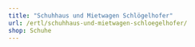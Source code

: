 ```yaml
---
title: "Schuhhaus und Mietwagen Schlögelhofer"
url: /ertl/schuhhaus-und-mietwagen-schloegelhofer/
shop: Schuhe
---
```

